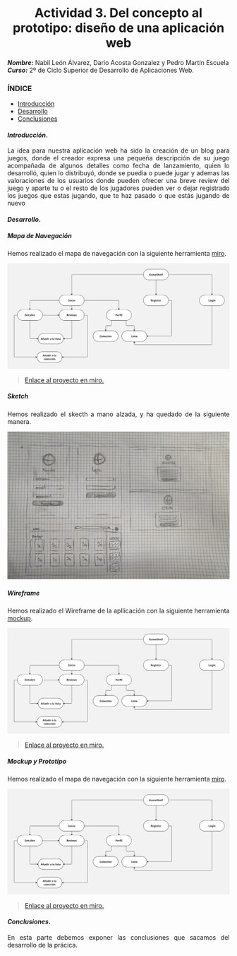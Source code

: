 <div align="justify">
<center>

# Actividad 3. Del concepto al prototipo: diseño de una aplicación web


</center>

***Nombre:*** Nabil León Álvarez, Dario Acosta Gonzalez y Pedro Martín Escuela 
<br>
***Curso:*** 2º de Ciclo Superior de Desarrollo de Aplicaciones Web.

### ÍNDICE

+ [Introducción](#id1)
+ [Desarrollo](#id2)
+ [Conclusiones](#id3)


#### ***Introducción***. <a name="id1"></a>

La idea para nuestra aplicación web ha sido la creación de un blog para juegos, donde el creador expresa una pequeña descripción de su juego acompañada de algunos detalles como fecha de lanzamiento, quien lo desarrolló, quien lo distribuyó, donde se puedia o puede jugar y ademas las valoraciones de los usuarios donde pueden ofrecer una breve review del juego y aparte tu o el resto de los jugadores pueden ver o dejar registrado los juegos que estas jugando, que te haz pasado o que estás jugando de nuevo

#### ***Desarrollo***. <a name="id2"></a>

##### Mapa de Navegación
Hemos realizado el mapa de navegación con la siguiente herramienta [miro](miro.com).

<div align="center"><img src="./img/DOR-mapa-nav.jpg"></div>

> [Enlace al proyecto en miro.](https://miro.com/welcomeonboard/OWEvV2JHUXF5bFlTekl0MGxaVWdPclpRZlh2enhHZEg1cjVsdHJCTnhBbFo2U2x2Qjh1VXFZOXlvaW9GRlQ3anl2RXlFUytZOUxTNVowSGJVNmlHekwxZjdkR2E2WnhWZmpPR3dTSDQ3VEdjOWlFL1NLMmdxeGxPR1lyNG9kRVVhWWluRVAxeXRuUUgwWDl3Mk1qRGVRPT0hdjE=?share_link_id=344454388427)

##### Sketch
Hemos realizado el skecth a mano alzada, y ha quedado de la siguiente manera.

<div align="center"><img src="./img/DOR-sketch.PNG"></div>


##### Wireframe
Hemos realizado el Wireframe de la apllicación con la siguiente herramienta [mockup](miro.com).

<div align="center"><img src="./img/DOR-mapa-nav.jpg"></div>

> [Enlace al proyecto en miro.]()


##### Mockup y Prototipo
Hemos realizado el mapa de navegación con la siguiente herramienta [miro](miro.com).

<div align="center"><img src="./img/DOR-mapa-nav.jpg"></div>

> [Enlace al proyecto en miro.]()


#### ***Conclusiones***. <a name="id3"></a>

En esta parte debemos exponer las conclusiones que sacamos del desarrollo de la prácica.
</div>
